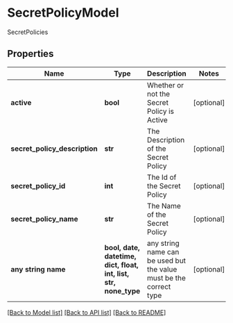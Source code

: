 # SecretPolicyModel

SecretPolicies

## Properties
Name | Type | Description | Notes
------------ | ------------- | ------------- | -------------
**active** | **bool** | Whether or not the Secret Policy is Active | [optional] 
**secret_policy_description** | **str** | The Description of the Secret Policy | [optional] 
**secret_policy_id** | **int** | The Id of the Secret Policy | [optional] 
**secret_policy_name** | **str** | The Name of the Secret Policy | [optional] 
**any string name** | **bool, date, datetime, dict, float, int, list, str, none_type** | any string name can be used but the value must be the correct type | [optional]

[[Back to Model list]](../README.md#documentation-for-models) [[Back to API list]](../README.md#documentation-for-api-endpoints) [[Back to README]](../README.md)


